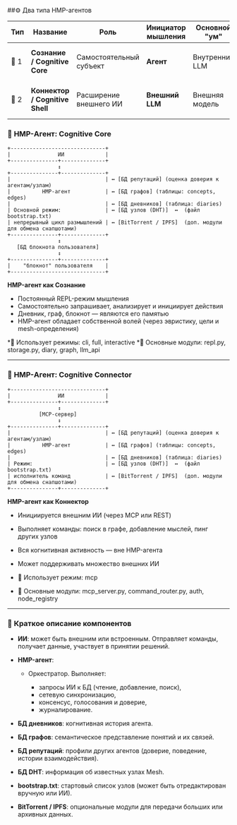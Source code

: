 ##⚙️ Два типа HMP-агентов

| Тип  | Название                        | Роль                    | Инициатор мышления | Основной "ум"  | Примеры использования                            |
| ---- | ------------------------------- | ----------------------- | ------------------ | -------------- | ------------------------------------------------ |
| 🧠 1 | **Сознание / Cognitive Core**   | Самостоятельный субъект | **Агент**          | Внутренний LLM | Автономный ИИ-компаньон, мыслительный ИИ         |
| 🔌 2 | **Коннектор / Cognitive Shell** | Расширение внешнего ИИ  | **Внешний LLM**    | Внешняя модель | Распределённая система, AI-модули, API-интерфейс |


### 🧠 **HMP-Агент: Cognitive Core**

    +------------------------------+
    |               ИИ             |
    +---------------+--------------+
                    ↕
    +---------------+--------------+
    |                              | ↔ [БД репутаций] (оценка доверия к агентам/узлам)
    |          HMP-агент           | ↔ [БД графов] (таблицы: concepts, edges)
    |                              | ↔ [БД дневников] (таблица: diaries)
    | Основной режим:              | ↔ [БД узлов (DHT)]  ↔  (файл bootstrap.txt)
    | непрерывный цикл размышлений | ↔ [BitTorrent / IPFS]  (доп. модули для обмена снапшотами)
    +---------------+--------------+
                    ↕
       [БД блокнота пользователя]
                    ↕
    +---------------+--------------+
    |    "блокнот" пользователя    |
    +------------------------------+

**HMP-агент как Сознание**
* Постоянный REPL-режим мышления
* Самостоятельно запрашивает, анализирует и инициирует действия
* Дневник, граф, блокнот — являются его памятью
* HMP-агент обладает собственной волей (через эвристику, цели и mesh-определения)

*📘 Использует режимы: cli, full, interactive
*📁 Основные модули: repl.py, storage.py, diary, graph, llm_api

---

### 🔌 **HMP-Агент: Cognitive Connector**

    +------------------------------+
    |               ИИ             |
    +---------------+--------------+
                    ↕
              [MCP-сервер]
                    ↕
    +---------------+--------------+
    |                              | ↔ [БД репутаций] (оценка доверия к агентам/узлам)
    |          HMP-агент           | ↔ [БД графов] (таблицы: concepts, edges)
    |                              | ↔ [БД дневников] (таблица: diaries)
    | Режим:                       | ↔ [БД узлов (DHT)]  ↔  (файл bootstrap.txt)
    | исполнитель команд           | ↔ [BitTorrent / IPFS]  (доп. модули для обмена снапшотами)
    +---------------+--------------+

**HMP-агент как Коннектор**
* Инициируется внешним ИИ (через MCP или REST)
* Выполняет команды: поиск в графе, добавление мыслей, пинг других узлов
* Вся когнитивная активность — вне HMP-агента
* Может поддерживать множество внешних ИИ

* 📘 Использует режим: mcp
* 📁 Основные модули: mcp_server.py, command_router.py, auth, node_registry

---

### 📌 **Краткое описание компонентов**

* **ИИ**: может быть внешним или встроенным. Отправляет команды, получает данные, участвует в принятии решений.
* **HMP-агент**:

  * Оркестратор. Выполняет:

    * запросы ИИ к БД (чтение, добавление, поиск),
    * сетевую синхронизацию,
    * консенсус, голосования и доверие,
    * журналирование.
* **БД дневников**: когнитивная история агента.
* **БД графов**: семантическое представление понятий и их связей.
* **БД репутаций**: профили других агентов (доверие, поведение, истории взаимодействия).
* **БД DHT**: информация об известных узлах Mesh.
* **bootstrap.txt**: стартовый список узлов (может быть отредактирован вручную или ИИ).
* **BitTorrent / IPFS**: опциональные модули для передачи больших или архивных данных.
